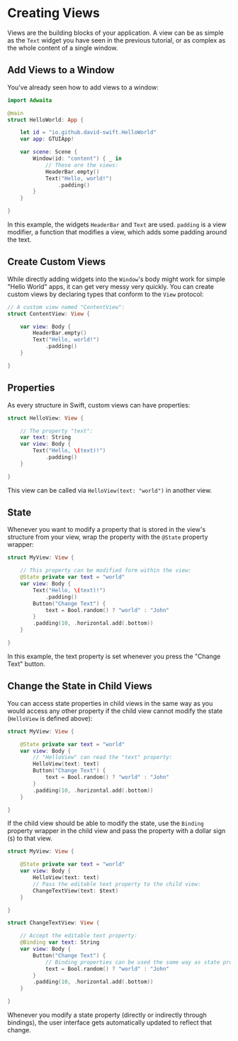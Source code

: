 # Creating Views

Views are the building blocks of your application. 
A view can be as simple as the `Text` widget you have seen in the previous tutorial, or as complex as the whole content of a single window.

## Add Views to a Window
You've already seen how to add views to a window:
```swift
import Adwaita

@main
struct HelloWorld: App {

    let id = "io.github.david-swift.HelloWorld"
    var app: GTUIApp!

    var scene: Scene {
        Window(id: "content") { _ in
            // These are the views:
            HeaderBar.empty()
            Text("Hello, world!")
                .padding()
        }
    }

}
```

In this example, the widgets `HeaderBar` and `Text` are used.
`padding` is a view modifier, a function that modifies a view, which adds some padding around the text.

## Create Custom Views
While directly adding widgets into the `Window`'s body might work for simple "Hello World" apps,
it can get very messy very quickly.
You can create custom views by declaring types that conform to the `View` protocol:
```swift
// A custom view named "ContentView":
struct ContentView: View {

    var view: Body {
        HeaderBar.empty()
        Text("Hello, world!")
            .padding()
    }

}
```

## Properties
As every structure in Swift, custom views can have properties:
```swift
struct HelloView: View {

    // The property "text":
    var text: String
    var view: Body {
        Text("Hello, \(text)!")
            .padding()
    }

}
```
This view can be called via `HelloView(text: "world")` in another view.

## State
Whenever you want to modify a property that is stored in the view's structure from your view,
wrap the property with the `@State` property wrapper:
```swift
struct MyView: View {

    // This property can be modified form within the view:
    @State private var text = "world"
    var view: Body {
        Text("Hello, \(text)!")
            .padding()
        Button("Change Text") {
            text = Bool.random() ? "world" : "John"
        }
        .padding(10, .horizontal.add(.bottom))
    }

}
```
In this example, the text property is set whenever you press the "Change Text" button.

## Change the State in Child Views
You can access state properties in child views in the same way as you would access any other property
if the child view cannot modify the state (`HelloView` is defined above):
```swift
struct MyView: View {

    @State private var text = "world"
    var view: Body {
        // "HelloView" can read the "text" property:
        HelloView(text: text)
        Button("Change Text") {
            text = Bool.random() ? "world" : "John"
        }
        .padding(10, .horizontal.add(.bottom))
    }

}
```

If the child view should be able to modify the state, use the `Binding` property wrapper in the child view
and pass the property with a dollar sign (`$`) to that view.
```swift
struct MyView: View {

    @State private var text = "world"
    var view: Body {
        HelloView(text: text)
        // Pass the editable text property to the child view:
        ChangeTextView(text: $text)
    }

}

struct ChangeTextView: View {

    // Accept the editable text property:
    @Binding var text: String
    var view: Body {
        Button("Change Text") {
            // Binding properties can be used the same way as state properties:
            text = Bool.random() ? "world" : "John"
        }
        .padding(10, .horizontal.add(.bottom))
    }

}
```

Whenever you modify a state property (directly or indirectly through bindings),
the user interface gets automatically updated to reflect that change.
